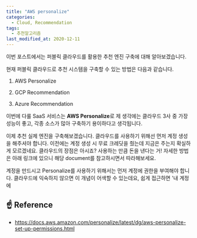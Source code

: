 ```yaml
---
title: "AWS personalize"
categories:
  - Cloud, Recommendation
tags:
  - 추천알고리즘
last_modified_at: 2020-12-11
---
```


이번 포스트에서는 퍼블릭 클라우드를 활용한 추천 엔진 구축에 대해 알아보겠습니다.

현재 퍼블릭 클라우드로 추천 시스템을 구축할 수 있는 방법은 다음과 같습니다.

1. AWS Personalize

2. GCP Recommendation

3. Azure Recommendation

이번에 다룰 SaaS 서비스는 **AWS Personalize**로 제 생각에는 클라우드 3사 중 가장 성능이 좋고, 각종 소스가 많아 구축하기 용이하다고 생각됩니다.

이제 추천 실제 엔진을 구축해보겠습니다. 클라우드를 사용하기 위해선 먼저 계정 생성을 해주셔야 합니다. 이전에는 계정 생성 시 무료 크레딧을 줬는데 지금은 주는지 확실하게 모르겠네요. 클라우드의 장점은 아시죠? 사용하는 만큼 돈을 낸다는 거! 자세한 방법은 아래 링크에 있으니 해당 document를 참고하시면서 따라해보세요. 

계정을 만드시고 Personalize를 사용하기 위해서는 먼저 계정에 권한을 부여해야 합니다. 클라우드에 익숙하지 않으면 이 개념이 어색할 수 있는데요, 쉽게 접근하면 '내 계정에 




## ☝ Reference
* https://docs.aws.amazon.com/personalize/latest/dg/aws-personalize-set-up-permissions.html
